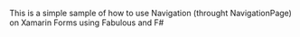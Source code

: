 This is a simple sample of how to use Navigation (throught NavigationPage) on Xamarin Forms using Fabulous and F#
